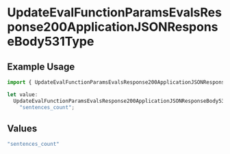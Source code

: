 # UpdateEvalFunctionParamsEvalsResponse200ApplicationJSONResponseBody531Type

## Example Usage

```typescript
import { UpdateEvalFunctionParamsEvalsResponse200ApplicationJSONResponseBody531Type } from "@orq-ai/node/models/operations";

let value:
  UpdateEvalFunctionParamsEvalsResponse200ApplicationJSONResponseBody531Type =
    "sentences_count";
```

## Values

```typescript
"sentences_count"
```